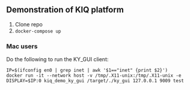 ## Demonstration of KIQ platform

1. Clone repo
2. `docker-compose up`

### Mac users

Do the following to run the KY_GUI client:
```
IP=$(ifconfig en0 | grep inet | awk '$1=="inet" {print $2}')
docker run -it --network host -v /tmp/.X11-unix:/tmp/.X11-unix -e DISPLAY=$IP:0 kiq_demo_ky_gui /target/./ky_gui 127.0.0.1 9009 test
```
